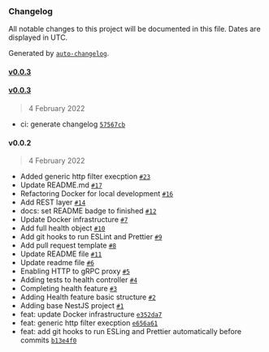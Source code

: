 ### Changelog

All notable changes to this project will be documented in this file. Dates are displayed in UTC.

Generated by [`auto-changelog`](https://github.com/CookPete/auto-changelog).

#### [v0.0.3](https://github.com/madeiramadeirabr/nest-service-template/compare/v0.0.3...v0.0.3)

#### [v0.0.3](https://github.com/madeiramadeirabr/nest-service-template/compare/v0.0.2...v0.0.3)

> 4 February 2022

- ci: generate changelog [`57567cb`](https://github.com/madeiramadeirabr/nest-service-template/commit/57567cbd6354ab67af21a1dc6551e00978682afb)

#### v0.0.2

> 4 February 2022

- Added generic http filter execption [`#23`](https://github.com/madeiramadeirabr/nest-service-template/pull/23)
- Update README.md [`#17`](https://github.com/madeiramadeirabr/nest-service-template/pull/17)
- Refactoring Docker for local development [`#16`](https://github.com/madeiramadeirabr/nest-service-template/pull/16)
- Add REST layer [`#14`](https://github.com/madeiramadeirabr/nest-service-template/pull/14)
- docs: set README badge to finished [`#12`](https://github.com/madeiramadeirabr/nest-service-template/pull/12)
- Update Docker infrastructure [`#7`](https://github.com/madeiramadeirabr/nest-service-template/pull/7)
- Add full health object [`#10`](https://github.com/madeiramadeirabr/nest-service-template/pull/10)
- Add git hooks to run ESLint and Prettier [`#9`](https://github.com/madeiramadeirabr/nest-service-template/pull/9)
- Add pull request template [`#8`](https://github.com/madeiramadeirabr/nest-service-template/pull/8)
- Update README file [`#11`](https://github.com/madeiramadeirabr/nest-service-template/pull/11)
- Update readme file [`#6`](https://github.com/madeiramadeirabr/nest-service-template/pull/6)
- Enabling HTTP to gRPC proxy [`#5`](https://github.com/madeiramadeirabr/nest-service-template/pull/5)
- Adding tests to health controller [`#4`](https://github.com/madeiramadeirabr/nest-service-template/pull/4)
- Completing health feature [`#3`](https://github.com/madeiramadeirabr/nest-service-template/pull/3)
- Adding Health feature basic structure [`#2`](https://github.com/madeiramadeirabr/nest-service-template/pull/2)
- Adding base NestJS project [`#1`](https://github.com/madeiramadeirabr/nest-service-template/pull/1)
- feat: update Docker infrastructure [`e352da7`](https://github.com/madeiramadeirabr/nest-service-template/commit/e352da7e89430f6e2813c99f0099c9234c77f144)
- feat: generic http filter execption [`e656a61`](https://github.com/madeiramadeirabr/nest-service-template/commit/e656a613ae4b62ada89c18ae56ad11c93d0bdeb3)
- feat: add git hooks to run ESLing and Prettier automatically before commits [`b13e4f0`](https://github.com/madeiramadeirabr/nest-service-template/commit/b13e4f092140d07e8bb479cb8f79b4774d049ab8)

